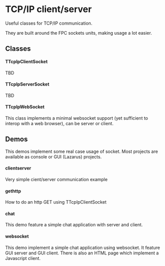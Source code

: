 TCP/IP client/server
====================

Useful classes for TCP/IP communication.

They are built around the FPC sockets units, making usage a lot easier.

Classes
-------

#### TTcpIpClientSocket 
TBD
#### TTcpIpServerSocket 
TBD
#### TTcpIpWebSocket
This class implements a minimal websocket support (yet sufficient to interop with a web browser), can be server or client.


Demos
-----
This demos implement some real case usage of socket. Most projects are available as console or GUI (Lazarus) projects.


#### clientserver
Very simple cient/server communication example

#### gethttp
How to do an http GET using TTcpIpClientSocket

#### chat
This demo feature a simple chat application with server and client.

#### websocket
This demo implement a simple chat application using websocket. 
It feature GUI server and GUI client. There is also an HTML page which implement a Javascript client. 
 
